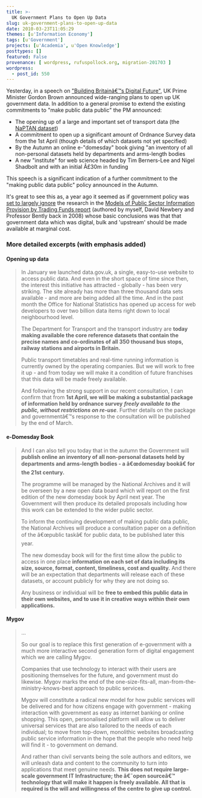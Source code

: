 ```yaml
---
title: >-
  UK Government Plans to Open Up Data
slug: uk-government-plans-to-open-up-data
date: 2010-03-23T11:05:29
themes: [u'Information Economy']
tags: [u'Government']
projects: [u'Academia', u'Open Knowledge']
posttypes: []
featured: False
provenance: [ wordpress, rufuspollock.org, migration-201703 ]
wordpress:
  - post_id: 550
---
```


Yesterday, in a speech on ["Building Britainâ€™s Digital Future"](http://www.number10.gov.uk/Page22897), UK Prime Minister Gordon Brown announced wide-ranging plans to open up UK government data. In addition to a general promise to extend the existing commitments to "make public data public" the PM announced:

  * The opening up of a large and important set of transport data (the [NaPTAN dataset](http://ckan.net/package/naptan))
  * A commitment to open up a significant amount of Ordnance Survey data from the 1st April (though details of which datasets not yet specified)
  * By the Autumn an online e-"domesday" book giving "an inventory of all non-personal datasets held by departments and arms-length bodies
  * A new "institute" for web science headed by Tim Berners-Lee and Nigel Shadbolt and with an initial Â£30m in funding

This speech is a significant indication of a further commitment to the "making public data public" policy announced in the Autumn.

It's great to see this as, a year ago it seemed as if government policy was [set to largely ignore](http://www.rufuspollock.org/2009/04/23/results-of-the-trading-funds-review/) the research in the [Models of Public Sector Information Provision by Trading Funds report](http://www.rufuspollock.org/2008/03/12/models-of-public-sector-information-provision-via-trading-funds-report-published-today/) (authored by myself, David Newbery and Professor Bently back in 2008) whose basic conclusions was that that government data which was digital, bulk and 'upstream' should be made available at marginal cost.


### More detailed excerpts (with emphasis added)

#### Opening up data

> In January we launched data.gov.uk, a single, easy-to-use website to access public data. And even in the short space of time since then, the interest this initiative has attracted - globally - has been very striking. The site already has more than three thousand data sets available - and more are being added all the time. And in the past month the Office for National Statistics has opened up access for web developers to over two billion data items right down to local neighbourhood level.
>
> The Department for Transport and the transport industry are **today making available the core reference datasets that contain the precise names and co-ordinates of all 350 thousand bus stops, railway stations and airports in Britain.**
>
> Public transport timetables and real-time running information is currently owned by the operating companies. But we will work to free it up - and from today we will make it a condition of future franchises that this data will be made freely available.
>
> And following the strong support in our recent consultation, I can confirm that from **1st April, we will be making a substantial package of information held by ordnance survey** ***freely available to the public, without restrictions on re-use***. Further details on the package and governmentâ€™s response to the consultation will be published by the end of March.

#### e-Domesday Book

> And I can also tell you today that in the autumn the Government will **publish online an inventory of all non-personal datasets held by departments and arms-length bodies - a â€œdomesday bookâ€ for the 21st century.**
>
> The programme will be managed by the National Archives and it will be overseen by a new open data board which will report on the first edition of the new domesday book by April next year. The Government will then produce its detailed proposals including how this work can be extended to the wider public sector.
>
> To inform the continuing development of making public data public, the National Archives will produce a consultation paper on a definition of the â€œpublic taskâ€ for public data, to be published later this year.
>
> The new domesday book will for the first time allow the public to access in one place **information on each set of data including its size, source, format, content, timeliness, cost and quality.** And there will be an expectation that departments will release each of these datasets, or account publicly for why they are not doing so.
>
> Any business or individual will be **free to embed this public data in their own websites, and to use it in creative ways within their own applications.**

#### Mygov

> ...
> 
> So our goal is to replace this first generation of e-government with a much more interactive second generation form of digital engagement which we are calling Mygov.
>
> Companies that use technology to interact with their users are positioning themselves for the future, and government must do likewise.  Mygov marks the end of the one-size-fits-all, man-from-the-ministry-knows-best approach to public services.
>
> Mygov will constitute a radical new model for how public services will be delivered and for how citizens engage with government - making interaction with government as easy as internet banking or online shopping. This open, personalised platform will allow us to deliver universal services that are also tailored to the needs of each individual; to move from top-down, monolithic websites broadcasting public service information in the hope that the people who need help will find it - to government on demand.
>
> And rather than civil servants being the sole authors and editors, we will unleash data and content to the community to turn into applications that meet genuine needs. **This does not require large-scale government IT Infrastructure; the â€˜open sourceâ€™ technology that will make it happen is freely available. All that is required is the will and willingness of the centre to give up control.**


